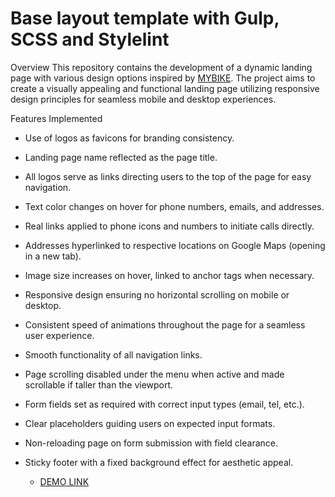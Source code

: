 # Base layout template with Gulp, SCSS and Stylelint
Overview
This repository contains the development of a dynamic landing page with various design options inspired by [MYBIKE](https://www.figma.com/file/NZQAIydtHo5QkINyGLHNcq/BIKE-New-Version?node-id=0%3A1). The project aims to create a visually appealing and functional landing page utilizing responsive design principles for seamless mobile and desktop experiences.

Features Implemented
- Use of logos as favicons for branding consistency.
- Landing page name reflected as the page title.
- All logos serve as links directing users to the top of the page for easy navigation.
- Text color changes on hover for phone numbers, emails, and addresses.
- Real links applied to phone icons and numbers to initiate calls directly.
- Addresses hyperlinked to respective locations on Google Maps (opening in a new tab).
- Image size increases on hover, linked to anchor tags when necessary.
- Responsive design ensuring no horizontal scrolling on mobile or desktop.
- Consistent speed of animations throughout the page for a seamless user experience.
- Smooth functionality of all navigation links.
- Page scrolling disabled under the menu when active and made scrollable if taller than the viewport.
- Form fields set as required with correct input types (email, tel, etc.).
- Clear placeholders guiding users on expected input formats.
- Non-reloading page on form submission with field clearance.
- Sticky footer with a fixed background effect for aesthetic appeal.

    - [DEMO LINK](https://dsfreedom.github.io/bike-page-landing/)
